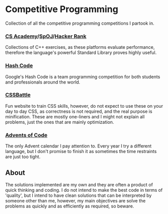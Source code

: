 # Competitive Programming

Collection of all the competitive programming competitions I partook in.

### [CS Academy](https://csacademy.com/)/[SpOJ](https://www.spoj.com/)/[Hacker Rank](https://www.hackerrank.com/)

Collections of C++ exercises, as these platforms evaluate performance, therefore the language's powerful Standard Library proves highly useful.

### [Hash Code](https://codingcompetitions.withgoogle.com/hashcode/)

Google's Hash Code is a team programming competition for both students and professionals around the world.

### [CSSBattle](https://cssbattle.dev)

Fun website to train CSS skills, however, do not expect to use these on your day to day CSS, as correctness is not required, and the real purpose is minification. These are mostly one-liners and I might not explain all problems, just the ones that are mainly optimization.

### [Advents of Code](https://adventofcode.com/)

The only Advent calendar I pay attention to. Every year I try a different language, but I don't promise to finish it as sometimes the time restraints are just too tight.

## About

The solutions implemented are my own and they are often a product of quick thinking and coding. I do not intend to make the best code in terms of 'quality', but I intend to have clean solutions that can be interpreted by someone other than me, however, my main objectives are solve the problems as quickly and as efficiently as required, so beware.

